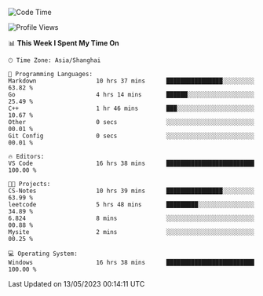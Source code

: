 <!--START_SECTION:waka-->
![Code Time](http://img.shields.io/badge/Code%20Time-923%20hrs%2014%20mins-blue)

![Profile Views](http://img.shields.io/badge/Profile%20Views-0-blue)

📊 **This Week I Spent My Time On** 

```text
🕑︎ Time Zone: Asia/Shanghai

💬 Programming Languages: 
Markdown                 10 hrs 37 mins      ████████████████░░░░░░░░░   63.82 % 
Go                       4 hrs 14 mins       ██████░░░░░░░░░░░░░░░░░░░   25.49 % 
C++                      1 hr 46 mins        ███░░░░░░░░░░░░░░░░░░░░░░   10.67 % 
Other                    0 secs              ░░░░░░░░░░░░░░░░░░░░░░░░░   00.01 % 
Git Config               0 secs              ░░░░░░░░░░░░░░░░░░░░░░░░░   00.01 % 

🔥 Editors: 
VS Code                  16 hrs 38 mins      █████████████████████████   100.00 % 

🐱‍💻 Projects: 
CS-Notes                 10 hrs 39 mins      ████████████████░░░░░░░░░   63.99 % 
leetcode                 5 hrs 48 mins       █████████░░░░░░░░░░░░░░░░   34.89 % 
6.824                    8 mins              ░░░░░░░░░░░░░░░░░░░░░░░░░   00.88 % 
Mysite                   2 mins              ░░░░░░░░░░░░░░░░░░░░░░░░░   00.25 % 

💻 Operating System: 
Windows                  16 hrs 38 mins      █████████████████████████   100.00 % 
```


 Last Updated on 13/05/2023 00:14:11 UTC
<!--END_SECTION:waka-->